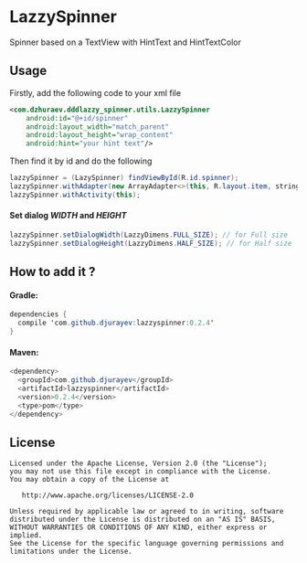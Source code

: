 # LazzySpinner
Spinner based on a TextView with HintText and HintTextColor
## Usage
Firstly, add the following code to your xml file
``` xml
<com.dzhuraev.dddlazzy_spinner.utils.LazzySpinner
    android:id="@+id/spinner"
    android:layout_width="match_parent"
    android:layout_height="wrap_content"
    android:hint="your hint text"/>
```
Then find it by id and do the following
``` java
lazzySpinner = (LazySpinner) findViewById(R.id.spinner);
lazzySpinner.withAdapter(new ArrayAdapter<>(this, R.layout.item, string_array));
lazzySpinner.withActivity(this);
```
#### Set dialog ***WIDTH*** and ***HEIGHT***
``` java
lazzySpinner.setDialogWidth(LazzyDimens.FULL_SIZE); // for Full size
lazzySpinner.setDialogHeight(LazzyDimens.HALF_SIZE); // for Half size
```
## How to add it ?
#### Gradle:
``` java
dependencies {
  compile 'com.github.djurayev:lazzyspinner:0.2.4'
}
```
#### Maven:
``` java
<dependency>
  <groupId>com.github.djurayev</groupId>
  <artifactId>lazzyspinner</artifactId>
  <version>0.2.4</version>
  <type>pom</type>
</dependency>
```
## License
```
Licensed under the Apache License, Version 2.0 (the "License");
you may not use this file except in compliance with the License.
You may obtain a copy of the License at

   http://www.apache.org/licenses/LICENSE-2.0

Unless required by applicable law or agreed to in writing, software
distributed under the License is distributed on an "AS IS" BASIS,
WITHOUT WARRANTIES OR CONDITIONS OF ANY KIND, either express or implied.
See the License for the specific language governing permissions and
limitations under the License.
```
